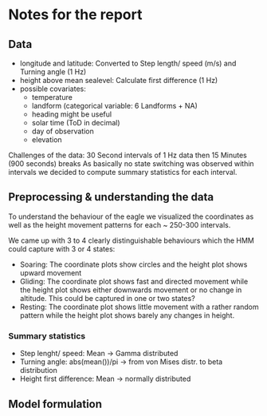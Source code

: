 # Notes for the report

## Data

* longitude and latitude: Converted to Step length/ speed (m/s) and Turning angle (1 Hz)
* height above mean sealevel: Calculate first difference (1 Hz)
* possible covariates:
  * temperature
  * landform (categorical variable: 6 Landforms + NA)
  * heading might be useful
  * solar time (ToD in decimal)
  * day of observation
  * elevation

Challenges of the data: 30 Second intervals of 1 Hz data then 15 Minutes (900 seconds) breaks
As basically no state switching was observed within intervals we decided to compute summary statistics for each interval.

## Preprocessing & understanding the data

To understand the behaviour of the eagle we visualized the coordinates as well as the height movement patterns for each ~ 250-300 intervals.

We came up with 3 to 4 clearly distinguishable behaviours which the HMM could capture with 3 or 4 states:

* Soaring: The coordinate plots show circles and the height plot shows upward movement
* Gliding: The coordinate plot shows fast and directed movement while the height plot shows either downwards movement or no change in altitude. This could be captured in one or two states?
* Resting: The coordinate plot shows little movement with a rather random pattern while the height plot shows barely any changes in height.


### Summary statistics

* Step lenght/ speed: Mean &rarr; Gamma distributed
* Turning angle: abs(mean())/pi &rarr; from von Mises distr. to beta distribution
* Height first difference: Mean &rarr; normally distributed


## Model formulation
